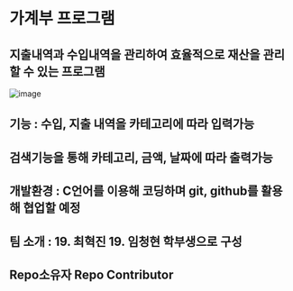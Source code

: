 # 가계부 프로그램
## 지출내역과 수입내역을 관리하여 효율적으로 재산을 관리할 수 있는 프로그램
![image](https://user-images.githubusercontent.com/103234587/165889903-27bda789-e5d2-4106-8ff3-0bfd50380076.png)
## 기능 : 수입, 지출 내역을 카테고리에 따라 입력가능
##       검색기능을 통해 카테고리, 금액, 날짜에 따라 출력가능
## 개발환경 : C언어를 이용해 코딩하며 git, github를 활용해 협업할 예정
## 팀 소개 : 19. 최혁진 19. 임청현 학부생으로 구성
##          Repo소유자 Repo Contributor
